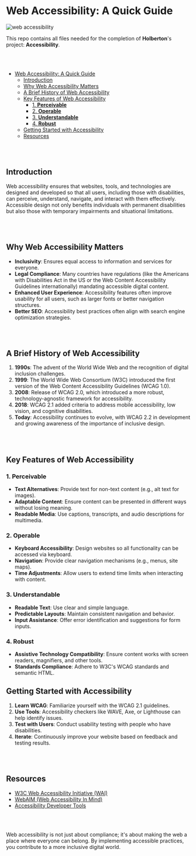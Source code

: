 # Web Accessibility: A Quick Guide

![web accessibility](https://i.imgur.com/hANJXz1.png)

This repo contains all files needed for the completion of **Holberton**'s project: __Accessibility__.

<br /><br />

- [Web Accessibility: A Quick Guide](#web-accessibility-a-quick-guide)
  - [Introduction](#introduction)
  - [Why Web Accessibility Matters](#why-web-accessibility-matters)
  - [A Brief History of Web Accessibility](#a-brief-history-of-web-accessibility)
  - [Key Features of Web Accessibility](#key-features-of-web-accessibility)
    - [1. **Perceivable**](#1-perceivable)
    - [2. **Operable**](#2-operable)
    - [3. **Understandable**](#3-understandable)
    - [4. **Robust**](#4-robust)
  - [Getting Started with Accessibility](#getting-started-with-accessibility)
  - [Resources](#resources)

<br /><br />

## Introduction
Web accessibility ensures that websites, tools, and technologies are designed and developed so that all users, including those with disabilities, can perceive, understand, navigate, and interact with them effectively. Accessible design not only benefits individuals with permanent disabilities but also those with temporary impairments and situational limitations.

<br /><br />

## Why Web Accessibility Matters
- **Inclusivity**: Ensures equal access to information and services for everyone.
- **Legal Compliance**: Many countries have regulations (like the Americans with Disabilities Act in the US or the Web Content Accessibility Guidelines internationally) mandating accessible digital content.
- **Enhanced User Experience**: Accessibility features often improve usability for all users, such as larger fonts or better navigation structures.
- **Better SEO**: Accessibility best practices often align with search engine optimization strategies.

<br /><br />

## A Brief History of Web Accessibility
1. **1990s**: The advent of the World Wide Web and the recognition of digital inclusion challenges.
2. **1999**: The World Wide Web Consortium (W3C) introduced the first version of the Web Content Accessibility Guidelines (WCAG 1.0).
3. **2008**: Release of WCAG 2.0, which introduced a more robust, technology-agnostic framework for accessibility.
4. **2018**: WCAG 2.1 added criteria to address mobile accessibility, low vision, and cognitive disabilities.
5. **Today**: Accessibility continues to evolve, with WCAG 2.2 in development and growing awareness of the importance of inclusive design.

<br /><br />

## Key Features of Web Accessibility

### 1. **Perceivable**
   - **Text Alternatives**: Provide text for non-text content (e.g., alt text for images).
   - **Adaptable Content**: Ensure content can be presented in different ways without losing meaning.
   - **Readable Media**: Use captions, transcripts, and audio descriptions for multimedia.

### 2. **Operable**
   - **Keyboard Accessibility**: Design websites so all functionality can be accessed via keyboard.
   - **Navigation**: Provide clear navigation mechanisms (e.g., menus, site maps).
   - **Time Adjustments**: Allow users to extend time limits when interacting with content.

### 3. **Understandable**
   - **Readable Text**: Use clear and simple language.
   - **Predictable Layouts**: Maintain consistent navigation and behavior.
   - **Input Assistance**: Offer error identification and suggestions for form inputs.

### 4. **Robust**
   - **Assistive Technology Compatibility**: Ensure content works with screen readers, magnifiers, and other tools.
   - **Standards Compliance**: Adhere to W3C's WCAG standards and semantic HTML.

## Getting Started with Accessibility
1. **Learn WCAG**: Familiarize yourself with the WCAG 2.1 guidelines.
2. **Use Tools**: Accessibility checkers like WAVE, Axe, or Lighthouse can help identify issues.
3. **Test with Users**: Conduct usability testing with people who have disabilities.
4. **Iterate**: Continuously improve your website based on feedback and testing results.

<br /><br />

## Resources
- [W3C Web Accessibility Initiative (WAI)](https://www.w3.org/WAI/)
- [WebAIM (Web Accessibility In Mind)](https://webaim.org/)
- [Accessibility Developer Tools](https://developer.chrome.com/docs/accessibility/)

<br /><br />

Web accessibility is not just about compliance; it's about making the web a place where everyone can belong. By implementing accessible practices, you contribute to a more inclusive digital world.
